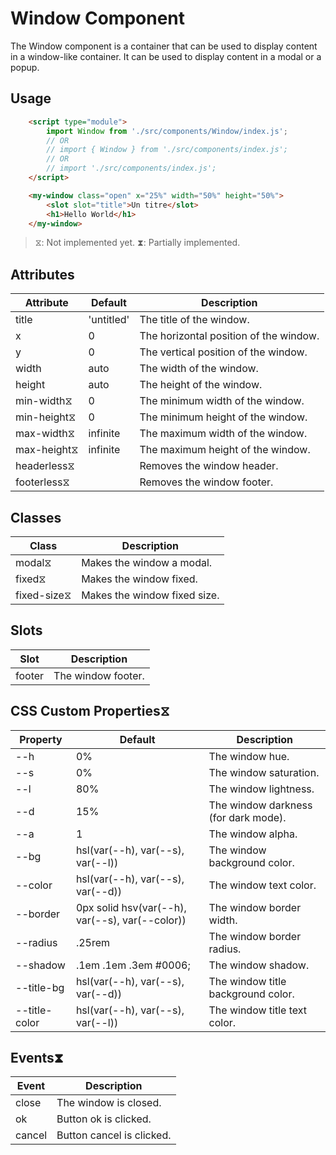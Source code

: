 # Window Component

The Window component is a container that can be used to display content in a window-like container. It can be used to display content in a modal or a popup.

## Usage

```html
	<script type="module">
		import Window from './src/components/Window/index.js';
		// OR
		// import { Window } from './src/components/index.js';
		// OR
		// import './src/components/index.js';
	</script>

	<my-window class="open" x="25%" width="50%" height="50%">
		<slot slot="title">Un titre</slot>
		<h1>Hello World</h1>
	</my-window>
```
> ⧖: Not implemented yet.
> ⧗: Partially implemented.

## Attributes
| Attribute   | Default    | Description                            |
| ----------- | ---------- | -------------------------------------- |
| title       | 'untitled' | The title of the window.               |
| x           | 0          | The horizontal position of the window. |
| y           | 0          | The vertical position of the window.   |
| width       | auto       | The width of the window.               |
| height      | auto       | The height of the window.              |
| min-width⧖  | 0          | The minimum width of the window.       |
| min-height⧖ | 0          | The minimum height of the window.      |
| max-width⧖  | infinite   | The maximum width of the window.       |
| max-height⧖ | infinite   | The maximum height of the window.      |
| headerless⧖ |            | Removes the window header.             |
| footerless⧖ |            | Removes the window footer.             |

## Classes
| Class       | Description                  |
| ----------- | ---------------------------- |
| modal⧖      | Makes the window a modal.    |
| fixed⧖      | Makes the window fixed.      |
| fixed-size⧖ | Makes the window fixed size. |

## Slots
| Slot   | Description        |
| ------ | ------------------ |
| footer | The window footer. |

## CSS Custom Properties⧖
| Property      | Default                                         | Description                          |
| ------------- | ----------------------------------------------- | ------------------------------------ |
| --h           | 0%                                              | The window hue.                      |
| --s           | 0%                                              | The window saturation.               |
| --l           | 80%                                             | The window lightness.                |
| --d           | 15%                                             | The window darkness (for dark mode). |
| --a           | 1                                               | The window alpha.                    |
| --bg          | hsl(var(--h), var(--s), var(--l))               | The window background color.         |
| --color       | hsl(var(--h), var(--s), var(--d))               | The window text color.               |
| --border      | 0px solid hsv(var(--h), var(--s), var(--color)) | The window border width.             |
| --radius      | .25rem                                          | The window border radius.            |
| --shadow      | .1em .1em .3em #0006;                           | The window shadow.                   |
| --title-bg    | hsl(var(--h), var(--s), var(--d))               | The window title background color.   |
| --title-color | hsl(var(--h), var(--s), var(--l))               | The window title text color.         |

## Events⧗
| Event  | Description               |
| ------ | ------------------------- |
| close  | The window is closed.     |
| ok     | Button ok is clicked.     |
| cancel | Button cancel is clicked. |
